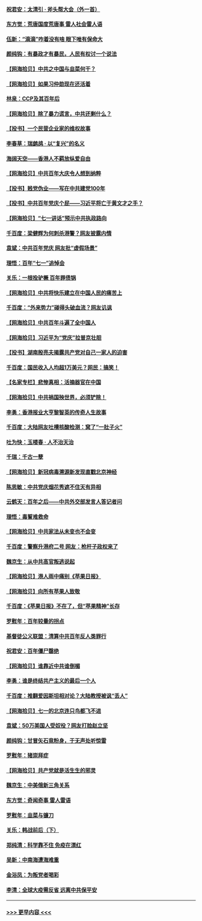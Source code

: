 #### [祝君安：太清引 · 斧头帮大会（外一首）](../pages/nsc993/n13077162.md?t=07090851) 
#### [东方觉：荒唐国度荒唐事 雷人社会雷人语](../pages/nsc993/n13075917.md?t=07090851) 
#### [伍新：“滴滴”咋着没有啥 眼下唯有保命大](../pages/nsc993/n13075894.md?t=07090851) 
#### [颜纯钩：有暴政才有暴民，人民有权讨一个说法](../pages/nsc993/n13075734.md?t=07090851) 
#### [【网海拾贝】中共之中国与韭菜何干？](../pages/nsc993/n13075428.md?t=07090851) 
#### [【网海拾贝】如果习仲勋现在还活着](../pages/nsc993/n13073410.md?t=07090851) 
#### [林泉：CCP及其百年后](../pages/nsc993/n13073226.md?t=07090851) 
#### [【网海拾贝】除了暴力谎言，中共还剩什么？](../pages/nsc993/n13071082.md?t=07090851) 
#### [【投书】一个民营企业家的维权故事](../pages/nsc993/n13070932.md?t=07090851) 
#### [李春草：瑞鹧鸪 · 以“复兴”的名义](../pages/nsc993/n13069984.md?t=07090851) 
#### [海阔天空——香港人不羁放纵爱自由](../pages/nsc993/n13069407.md?t=07090851) 
#### [【网海拾贝】中共百年大庆令人想到纳粹](../pages/nsc993/n13068483.md?t=07090851) 
#### [【投书】贱党伪业——写在中共建党100年](../pages/nsc993/n13067843.md?t=07090851) 
#### [【投书】中共百年党庆个屁——习近平将亡于黄文才之手？](../pages/nsc993/n13067425.md?t=07090851) 
#### [【网海拾贝】“七一讲话”预示中共执政路向](../pages/nsc993/n13066434.md?t=07090851) 
#### [千百度：梁健辉为何刺杀港警？网友披露内情](../pages/nsc993/n13066979.md?t=07090851) 
#### [袁斌：中共百年党庆 网友批“虚假场景”](../pages/nsc993/n13066385.md?t=07090851) 
#### [理悟：百年“七一”追悼会](../pages/nsc993/n13066106.md?t=07090851) 
#### [关乐：一根拴驴橛 百年罪债锅](../pages/nsc993/n13066089.md?t=07090851) 
#### [【网海拾贝】中共将快乐建立在中国人民的痛苦上](../pages/nsc993/n13064939.md?t=07090851) 
#### [千百度：“外来势力”碰得头破血流？网友讥讽](../pages/nsc993/n13064878.md?t=07090851) 
#### [【网海拾贝】中共百年斗遍了全中国人](../pages/nsc993/n13060020.md?t=07090851) 
#### [【网海拾贝】习近平为“党庆”拉普京壮胆](../pages/nsc993/n13057781.md?t=07090851) 
#### [【投书】湖南殷亮夫揭露共产党对自己一家人的迫害](../pages/nsc993/n13057744.md?t=07090851) 
#### [千百度：国民收入人均超1万美元？网民：搞笑！](../pages/nsc993/n13057692.md?t=07090851) 
#### [【名家专栏】悲惨真相：活摘器官在中国](../pages/nsc993/n13056611.md?t=07090851) 
#### [【网海拾贝】中共祸国殃世界，必须铲除！](../pages/nsc993/n13056011.md?t=07090851) 
#### [李勇：香港报业大亨黎智英的传奇人生故事](../pages/nsc993/n13055258.md?t=07090851) 
#### [千百度：大陆网友吐槽核酸检测：窝了“一肚子火”](../pages/nsc993/n13055194.md?t=07090851) 
#### [吐为快：玉楼春 · 人不治天治](../pages/nsc993/n13054028.md?t=07090851) 
#### [千瑞：千古一孽](../pages/nsc993/n13054016.md?t=07090851) 
#### [【网海拾贝】新冠病毒溯源新发现直戳北京神经](../pages/nsc993/n13052425.md?t=07090851) 
#### [陈思敏：中共党庆烟花秀遮不住天有异相](../pages/nsc993/n13052020.md?t=07090851) 
#### [云鹤天：百年之后——中共外交部发言人答记者问](../pages/nsc993/n13051604.md?t=07090851) 
#### [理悟：毒誓难救命](../pages/nsc993/n13051601.md?t=07090851) 
#### [【网海拾贝】中共家法从未变也不会变](../pages/nsc993/n13050366.md?t=07090851) 
#### [千百度：警察升港府二号 网友：枪杆子政权来了](../pages/nsc993/n13050261.md?t=07090851) 
#### [魏京生：从中共高官叛逃说起](../pages/nsc993/n13048997.md?t=07090851) 
#### [【网海拾贝】港人雨中痛别《苹果日报》](../pages/nsc993/n13048941.md?t=07090851) 
#### [【网海拾贝】向所有苹果人致敬](../pages/nsc993/n13046795.md?t=07090851) 
#### [千百度：《苹果日报》不在了，但“苹果精神”长存](../pages/nsc993/n13046703.md?t=07090851) 
#### [罗慰年：百年较量的拐点](../pages/nsc993/n13046542.md?t=07090851) 
#### [基督徒公义联盟：清算中共百年反人类罪行](../pages/nsc993/n13046499.md?t=07090851) 
#### [祝君安：百年僵尸罄绝](../pages/nsc993/n13045595.md?t=07090851) 
#### [【网海拾贝】谁靠近中共谁倒楣](../pages/nsc993/n13044667.md?t=07090851) 
#### [李勇：谁是终结共产主义的最后一个人](../pages/nsc993/n13044397.md?t=07090851) 
#### [千百度：推翻爱因斯坦相对论？大陆教授被讽“丢人”](../pages/nsc993/n13043908.md?t=07090851) 
#### [【网海拾贝】七一的北京连只鸟都飞不进](../pages/nsc993/n13041377.md?t=07090851) 
#### [袁斌：50万美国人受奴役？网友打脸赵立坚](../pages/nsc993/n13041330.md?t=07090851) 
#### [颜纯钩：甘冒矢石竟粉身，于无声处听惊雷](../pages/nsc993/n13041140.md?t=07090851) 
#### [罗慰年：猪崇拜症](../pages/nsc993/n13041071.md?t=07090851) 
#### [【网海拾贝】共产党就是活生生的邪灵](../pages/nsc993/n13036627.md?t=07090851) 
#### [魏京生：中美俄新三角关系](../pages/nsc993/n13035986.md?t=07090851) 
#### [东方觉：奇闻奇事 雷人雷语](../pages/nsc993/n13035878.md?t=07090851) 
#### [罗慰年：韭菜与镰刀](../pages/nsc993/n13034374.md?t=07090851) 
#### [关乐：韩战前后（下）](../pages/nsc993/n13034113.md?t=07090851) 
#### [郑纯清：科学靠不住 免疫在漂红](../pages/nsc993/n13034093.md?t=07090851) 
#### [吴新：中南海遭海难重](../pages/nsc993/n13034084.md?t=07090851) 
#### [金浴凤：为叛党者喝彩](../pages/nsc993/n13034058.md?t=07090851) 
#### [李清：全球大疫需反省 远离中共保平安](../pages/nsc993/n13033784.md?t=07090851) 

----
#### [ >>> 更早内容 <<< ](../indexes/nsc993-earlier.md)

